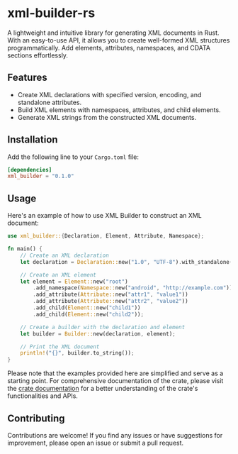 # xml-builder-rs
 A lightweight and intuitive library for generating XML documents in Rust. With an easy-to-use API, it allows you to create well-formed XML structures programmatically. Add elements, attributes, namespaces, and CDATA sections effortlessly. 

## Features

- Create XML declarations with specified version, encoding, and standalone attributes.
- Build XML elements with namespaces, attributes, and child elements.
- Generate XML strings from the constructed XML documents.

## Installation

Add the following line to your `Cargo.toml` file:

```toml
[dependencies]
xml_builder = "0.1.0"
```

## Usage

Here's an example of how to use XML Builder to construct an XML document:

```rust
use xml_builder::{Declaration, Element, Attribute, Namespace};

fn main() {
    // Create an XML declaration
    let declaration = Declaration::new("1.0", "UTF-8").with_standalone(true);

    // Create an XML element
    let element = Element::new("root")
        .add_namespace(Namespace::new("android", "http://example.com"))
        .add_attribute(Attribute::new("attr1", "value1"))
        .add_attribute(Attribute::new("attr2", "value2"))
        .add_child(Element::new("child1"))
        .add_child(Element::new("child2"));

    // Create a builder with the declaration and element
    let builder = Builder::new(declaration, element);

    // Print the XML document
    println!("{}", builder.to_string());
}
```

Please note that the examples provided here are simplified and serve as a starting point. For comprehensive documentation of the crate, please visit the [crate documentation](https://docs.rs/xml-builder) for a better understanding of the crate's functionalities and APIs.

## Contributing

Contributions are welcome! If you find any issues or have suggestions for improvement, please open an issue or submit a pull request.